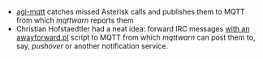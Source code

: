 * [agi-mqtt](https://github.com/zeha/agi-mqtt) catches missed Asterisk calls and publishes them to MQTT from which _mqttwarn_ reports them
* Christian Hofstaedtler had a neat idea: forward IRC messages [with an awayforward.pl](https://gist.github.com/zeha/11387703) script to MQTT from which _mqttwarn_ can post them to, say, _pushover_ or another notification service.